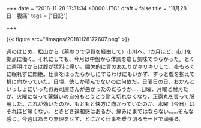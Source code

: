 
+++
date = "2018-11-28 17:31:34 +0000 UTC"
draft = false
title = "11月28日：腹痛"
tags = ["日記"]

+++


{{< figure src="/images/20181128172607.png"  >}}

週のはじめ、松山から（墓参りで伊賀を経由して）市川へ。1カ月ほど、市川を拠点に働く。それにしても、今月は中盤から体調を崩し気味でつらかった。とくに週明けからは腹が猛烈に痛い。間欠的に胃のあたりがキリキリして、夜もろくに眠れずに悶絶。仕事をほったらかしにするわけにもいかず、ずっと腹を抱えて机に向かっていた。日頃、徳しか積んでないのに何故だ。日曜日の日、おかんといっしょにいったお寿司屋さんが悪かったのだろうか……日曜、月曜と耐えたが、火曜になって薬嫌いの自分もとうとう耐え切れなくなり、正露丸を買って服用した。これが効いたのか、もともと快方に向かっていたのか、水曜（今日）はそれほど痛くない。ときどき違和感はあるが、痛みにまではならない……そんな感じ。今週はあまり無理をせず、とにかく仕事を乗り切るモードで頑張る。


